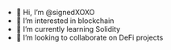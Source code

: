- 👋 Hi, I’m @signedXOXO
- 👀 I’m interested in blockchain
- 🌱 I’m currently learning Solidity
- 💞️ I’m looking to collaborate on DeFi projects

<!---
signedXOXO/signedXOXO is a ✨ special ✨ repository because its `README.md` (this file) appears on your GitHub profile.
You can click the Preview link to take a look at your changes.
--->
